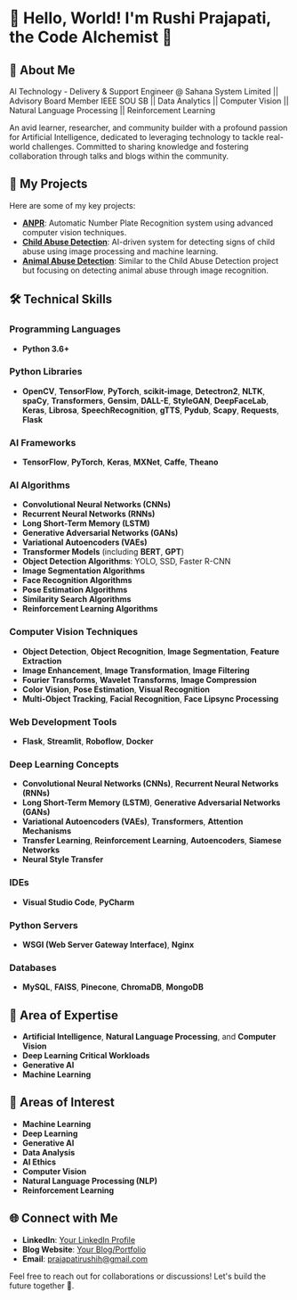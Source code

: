 # 👋 Hello, World! I'm Rushi Prajapati, the Code Alchemist 🧪

## 🌟 About Me
Al Technology - Delivery & Support Engineer @ Sahana System Limited || Advisory Board Member IEEE SOU SB || Data Analytics || Computer Vision || Natural Language Processing || Reinforcement Learning

An avid learner, researcher, and community builder with a profound passion for Artificial Intelligence, dedicated to leveraging technology to tackle real-world challenges. Committed to sharing knowledge and fostering collaboration through talks and blogs within the community.

## 💼 My Projects
Here are some of my key projects:
- [**ANPR**](#): Automatic Number Plate Recognition system using advanced computer vision techniques.
- [**Child Abuse Detection**](#): AI-driven system for detecting signs of child abuse using image processing and machine learning.
- [**Animal Abuse Detection**](#): Similar to the Child Abuse Detection project but focusing on detecting animal abuse through image recognition.

## 🛠️ Technical Skills

### Programming Languages
- **Python 3.6+**

### Python Libraries
- **OpenCV**, **TensorFlow**, **PyTorch**, **scikit-image**, **Detectron2**, **NLTK**, **spaCy**, **Transformers**, **Gensim**, **DALL-E**, **StyleGAN**, **DeepFaceLab**, **Keras**, **Librosa**, **SpeechRecognition**, **gTTS**, **Pydub**, **Scapy**, **Requests**, **Flask**

### AI Frameworks
- **TensorFlow**, **PyTorch**, **Keras**, **MXNet**, **Caffe**, **Theano**

### AI Algorithms
- **Convolutional Neural Networks (CNNs)**
- **Recurrent Neural Networks (RNNs)**
- **Long Short-Term Memory (LSTM)**
- **Generative Adversarial Networks (GANs)**
- **Variational Autoencoders (VAEs)**
- **Transformer Models** (including **BERT**, **GPT**)
- **Object Detection Algorithms**: YOLO, SSD, Faster R-CNN
- **Image Segmentation Algorithms**
- **Face Recognition Algorithms**
- **Pose Estimation Algorithms**
- **Similarity Search Algorithms**
- **Reinforcement Learning Algorithms**

### Computer Vision Techniques
- **Object Detection**, **Object Recognition**, **Image Segmentation**, **Feature Extraction**
- **Image Enhancement**, **Image Transformation**, **Image Filtering**
- **Fourier Transforms**, **Wavelet Transforms**, **Image Compression**
- **Color Vision**, **Pose Estimation**, **Visual Recognition**
- **Multi-Object Tracking**, **Facial Recognition**, **Face Lipsync Processing**

### Web Development Tools
- **Flask**, **Streamlit**, **Roboflow**, **Docker**

### Deep Learning Concepts
- **Convolutional Neural Networks (CNNs)**, **Recurrent Neural Networks (RNNs)**
- **Long Short-Term Memory (LSTM)**, **Generative Adversarial Networks (GANs)**
- **Variational Autoencoders (VAEs)**, **Transformers**, **Attention Mechanisms**
- **Transfer Learning**, **Reinforcement Learning**, **Autoencoders**, **Siamese Networks**
- **Neural Style Transfer**

### IDEs
- **Visual Studio Code**, **PyCharm**

### Python Servers
- **WSGI (Web Server Gateway Interface)**, **Nginx**

### Databases
- **MySQL**, **FAISS**, **Pinecone**, **ChromaDB**, **MongoDB**

## 🧠 Area of Expertise
- **Artificial Intelligence**, **Natural Language Processing**, and **Computer Vision**
- **Deep Learning Critical Workloads**
- **Generative AI**
- **Machine Learning**

## 🧠 Areas of Interest
- **Machine Learning**
- **Deep Learning**
- **Generative AI**
- **Data Analysis**
- **AI Ethics**
- **Computer Vision**
- **Natural Language Processing (NLP)**
- **Reinforcement Learning**

## 🌐 Connect with Me
- **LinkedIn**: [Your LinkedIn Profile](#)
- **Blog Website**: [Your Blog/Portfolio](#)
- **Email**: prajapatirushih@gmail.com

Feel free to reach out for collaborations or discussions! Let's build the future together 🚀.
